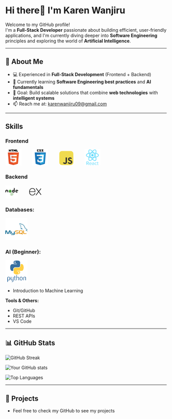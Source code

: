 # Hi there👋 I'm Karen Wanjiru 

Welcome to my GitHub profile!  
I'm a **Full-Stack Developer** passionate about building efficient, user-friendly applications, and I'm currently diving deeper into **Software Engineering** principles and exploring the world of **Artificial Intelligence**.

---

## 🚀 About Me
- 💻 Experienced in **Full-Stack Development** (Frontend + Backend)  
- 🌱 Currently learning **Software Engineering best practices** and **AI fundamentals**  
- 🎯 Goal: Build scalable solutions that combine **web technologies** with **intelligent systems**  
- 📫 Reach me at: karenwanjiru09@gmail.com  

---
## Skills
### **Frontend**
<p align="left">
    <img src="images/html5.svg" alt="My Tech Stack" style="width:50px; margin-right:30px;">
    <img src="images/css3.svg" alt="My Tech Stack" style="width:50px; margin-right:30px;">
    <img src="images/javascript.svg" alt="My Tech Stack" style="width:45px; border-radius:10px; margin-right:30px;">
    <img src="images/react.svg" alt="My Tech Stack" style="width:50px;">
</p>

### **Backend** 
<p align="left">
    <img src="images/nodejs.svg" alt="My Tech Stack" style="width:40px; margin-right:30px;"> 
    <img src="images/expressjs.svg" alt="My Tech Stack" style="width:40px; border-radius:50px;">
</p>

### **Databases:**
<img src="images/mysql.svg" alt="My Tech Stack" style="width:70px; height:70px;">

### **AI (Beginner):**
<img src="images/python.svg" alt="My Tech Stack" style="width:70px; height:70px;">
<br>

- Introduction to Machine Learning  

**Tools & Others:** 
- Git/GitHub 
- REST APIs 
- VS Code  

---

## 📊 GitHub Stats

![GitHub Streak](https://github-readme-streak-stats-eight.vercel.app?user=lone-wolffie&theme=radical)

![Your GitHub stats](https://github-readme-stats.vercel.app/api?username=lone-wolffie&show_icons=true&theme=radical)

![Top Languages](https://github-readme-stats.vercel.app/api/top-langs/?username=lone-wolffie&layout=compact&theme=radical)

---

## 📂 Projects 
- Feel free to check my GitHub to see my projects




